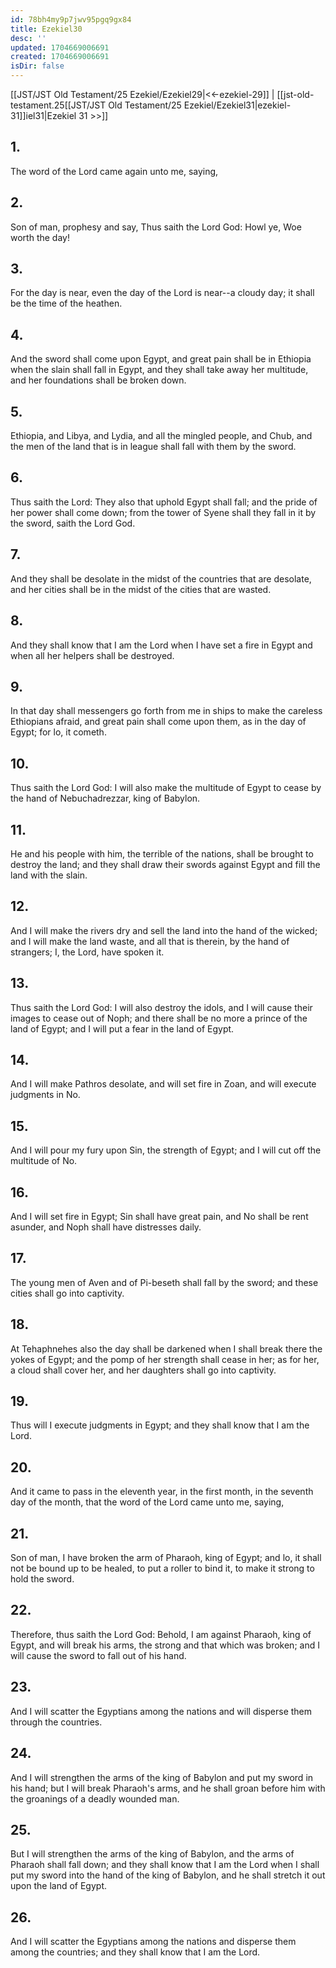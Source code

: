 ```yaml
---
id: 78bh4my9p7jwv95pgq9gx84
title: Ezekiel30
desc: ''
updated: 1704669006691
created: 1704669006691
isDir: false
---
```

[[JST/JST Old Testament/25 Ezekiel/Ezekiel29|<<-ezekiel-29]] | [[jst-old-testament.25[[JST/JST Old Testament/25 Ezekiel/Ezekiel31|ezekiel-31]]iel31|Ezekiel 31 >>]]
## 1.
The word of the Lord came again unto me, saying,
## 2.
Son of man, prophesy and say, Thus saith the Lord God: Howl ye, Woe worth the day!
## 3.
For the day is near, even the day of the Lord is near\--a cloudy day; it shall be the time of the heathen.
## 4.
And the sword shall come upon Egypt, and great pain shall be in Ethiopia when the slain shall fall in Egypt, and they shall take away her multitude, and her foundations shall be broken down.
## 5.
Ethiopia, and Libya, and Lydia, and all the mingled people, and Chub, and the men of the land that is in league shall fall with them by the sword.
## 6.
Thus saith the Lord: They also that uphold Egypt shall fall; and the pride of her power shall come down; from the tower of Syene shall they fall in it by the sword, saith the Lord God.
## 7.
And they shall be desolate in the midst of the countries that are desolate, and her cities shall be in the midst of the cities that are wasted.
## 8.
And they shall know that I am the Lord when I have set a fire in Egypt and when all her helpers shall be destroyed.
## 9.
In that day shall messengers go forth from me in ships to make the careless Ethiopians afraid, and great pain shall come upon them, as in the day of Egypt; for lo, it cometh.
## 10.
Thus saith the Lord God: I will also make the multitude of Egypt to cease by the hand of Nebuchadrezzar, king of Babylon.
## 11.
He and his people with him, the terrible of the nations, shall be brought to destroy the land; and they shall draw their swords against Egypt and fill the land with the slain.
## 12.
And I will make the rivers dry and sell the land into the hand of the wicked; and I will make the land waste, and all that is therein, by the hand of strangers; I, the Lord, have spoken it.
## 13.
Thus saith the Lord God: I will also destroy the idols, and I will cause their images to cease out of Noph; and there shall be no more a prince of the land of Egypt; and I will put a fear in the land of Egypt.
## 14.
And I will make Pathros desolate, and will set fire in Zoan, and will execute judgments in No.
## 15.
And I will pour my fury upon Sin, the strength of Egypt; and I will cut off the multitude of No.
## 16.
And I will set fire in Egypt; Sin shall have great pain, and No shall be rent asunder, and Noph shall have distresses daily.
## 17.
The young men of Aven and of Pi-beseth shall fall by the sword; and these cities shall go into captivity.
## 18.
At Tehaphnehes also the day shall be darkened when I shall break there the yokes of Egypt; and the pomp of her strength shall cease in her; as for her, a cloud shall cover her, and her daughters shall go into captivity.
## 19.
Thus will I execute judgments in Egypt; and they shall know that I am the Lord.
## 20.
And it came to pass in the eleventh year, in the first month, in the seventh day of the month, that the word of the Lord came unto me, saying,
## 21.
Son of man, I have broken the arm of Pharaoh, king of Egypt; and lo, it shall not be bound up to be healed, to put a roller to bind it, to make it strong to hold the sword.
## 22.
Therefore, thus saith the Lord God: Behold, I am against Pharaoh, king of Egypt, and will break his arms, the strong and that which was broken; and I will cause the sword to fall out of his hand.
## 23.
And I will scatter the Egyptians among the nations and will disperse them through the countries.
## 24.
And I will strengthen the arms of the king of Babylon and put my sword in his hand; but I will break Pharaoh\'s arms, and he shall groan before him with the groanings of a deadly wounded man.
## 25.
But I will strengthen the arms of the king of Babylon, and the arms of Pharaoh shall fall down; and they shall know that I am the Lord when I shall put my sword into the hand of the king of Babylon, and he shall stretch it out upon the land of Egypt.
## 26.
And I will scatter the Egyptians among the nations and disperse them among the countries; and they shall know that I am the Lord.

